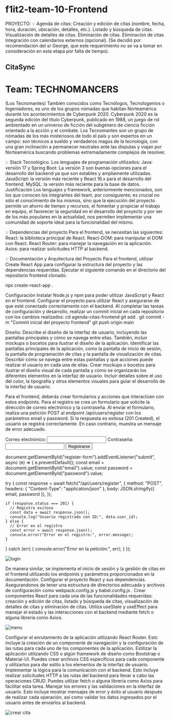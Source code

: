 # f1it2-team-10-Frontend

PROYECTO:
💡 Agenda de citas: 
Creación y edición de citas (nombre, fecha, hora, duración, ubicación, detalles, etc.). 
Listado y búsqueda de citas. 
Visualización de detalles de citas. Eliminación de citas.
Eliminación de citas
Integración con calendarios externos (opcional). (Se decidió por recomendación del sr George, que este requerimiento no se va a tomar en consideración en esta etapa pòr falta de tiempo).
## CitaSync
# Team: TECHNOMANCERS 
(Los Tecnomantes)
También conocidos como Tecnólogos, Tecnologenios o Ingeniadores, es uno de los grupos nómadas que habitan Norteamérica durante los acontecimientos de Cyberpunk 2020.
Cyberpunk 2020 es la segunda edición del título Cyberpunk, publicado en 1988, un juego de rol ambientado en un universo de ficción del subgénero de ciencia ficción orientado a la acción y el combate.
Los Tecnomantes son un grupo de nómadas de los más misteriosos de todo el país y son expertos en un campo: son técnicos a sueldo y verdaderos magos de la tecnología, con una gran inclinación a permanecer neutrales ante las disputas y viajan por Norteamérica buscando problemas extremadamente complejos de resolver.

💡 Stack Tecnológico. 
Los lenguajes de programación utilizados:
Java: versión 17 y Spring Boot: La versión 3 son buenas opciones para el desarrollo del backend ya que son estables y ampliamente utilizadas.
JavaScript: la versión más reciente y React 16.x para el desarrollo del frontend.
MySQL: la versión más reciente para la base de datos.
Justificación
Los lenguajes y framework, anteriormente mencionados, son los que conocen los integrantes del team, por consiguiente; es crucial no sólo el conocimiento de los mismos, sino que la ejecución del proyecto permite un ahorro de tiempo y recursos, el fomentar y propiciar el trabajo en equipo, el favorecer la seguridad en el desarrollo del proyecto y por ser de los más populares en la actualidad, nos permiten implementar una comunidad de soporte ideal para la funcionalidad del mismo.

💡 Dependencias del proyecto
Para el frontend, se necesitan las siguientes:
React: la biblioteca principal de React.
React-DOM: para manipular el DOM con React.
React Router: para manejar la navegación en la aplicación.
Axios: para realizar solicitudes HTTP al backend.

💡 Documentación y Arquitectura del Proyecto
Para el frontend, utilizar Create React App para configurar la estructura del proyecto y las dependencias requeridas. Ejecutar el siguiente comando en el directorio del repositorio frontend clonado:

npx create-react-app .

Configuración
Instalar Node.js y npm para poder utilizar JavaScript y React en el frontend.
Configurar el proyecto para utilizar React y asegurarse de que esté conectado correctamente con el backend.
Al completar las tareas de configuración y desarrollo, realizar un commit inicial en cada repositorio con los cambios realizados:
cd agenda-citas-frontend
git add .
git commit -m "Commit inicial del proyecto frontend"
git push origin main

Diseño:
Describe el diseño de la interfaz de usuario, incluyendo las pantallas principales y cómo se navega entre ellas. También, incluir mockups o bocetos para ilustrar el diseño de la aplicación.
Identificar las pantallas principales de la aplicación, como la pantalla de inicio de sesión, la pantalla de programación de citas y la pantalla de visualización de citas.
Describir cómo se navega entre estas pantallas y qué acciones puede realizar el usuario en cada una de ellas.
Crear mockups o bocetos para ilustrar el diseño visual de cada pantalla y cómo se organizarán los diferentes elementos en la interfaz de usuario.
Incluir detalles sobre el uso del color, la tipografía y otros elementos visuales para guiar el desarrollo de la interfaz de usuario.

Para el frontend, deberás crear formularios y acciones que interactúen con estos endpoints. Para el registro se crea un formulario que solicite la dirección de correo electrónico y la contraseña. Al enviar el formulario, realiza una petición POST al endpoint /api/users/register con los parámetros email y password. Si la respuesta es exitosa (201 Created), el usuario se registra correctamente. En caso contrario, muestra un mensaje de error adecuado.

<form id="register-form">
  <label for="email">Correo electrónico:</label>
  <input type="email" id="email" name="email" required>
  <label for="password">Contraseña:</label>
  <input type="password" id="password" name="password" required>
  <button type="submit">Registrarse</button>
</form>
document.getElementById("register-form").addEventListener("submit", async (e) => {
  e.preventDefault();
  const email = document.getElementById("email").value;
  const password = document.getElementById("password").value;

  try {
    const response = await fetch("/api/users/register", {
      method: "POST",
      headers: { "Content-Type": "application/json" },
      body: JSON.stringify({ email, password }),
    });

    if (response.status === 201) {
      // Registro exitoso
      const data = await response.json();
      console.log("Usuario registrado con ID:", data.user_id);
    } else {
      // Error en el registro
      const error = await response.json();
      console.error("Error en el registro:", error.message);
    }
  } catch (err) {
    console.error("Error en la petición:", err);
  }
});

![login](https://github.com/Trycatch-tv/f1it2-team-10-Frontend/assets/122529721/904e6572-d14c-4ec8-a0f0-699935ec3570)

De manera similar, se implementa el inicio de sesión y la gestión de citas en el frontend utilizando los endpoints y parámetros proporcionados en la documentación.
Configurar el proyecto React y sus dependencias. Asegurandonos de tener una estructura de directorios adecuada y archivos de configuración como webpack.config.js y babel.config.js .
Crear componentes React para cada una de las funcionalidades requeridas: creación y edición de citas, listado y búsqueda de citas, visualización de detalles de citas y eliminación de citas. Utiliza useState y useEffect para manejar el estado y las interacciones con el backend mediante fetch o alguna librería como Axios.

![menu](https://github.com/Trycatch-tv/f1it2-team-10-Frontend/assets/122529721/98af5376-d713-444e-8748-ace80e7397fd)

Configurar el enrutamiento de la aplicación utilizando React Router. Esto incluye la creación de un componente de navegación y la configuración de las rutas para cada uno de los componentes de la aplicación.
Estilizar la aplicación utilizando CSS o algún framework de diseño como Bootstrap o Material-UI. Puedes crear archivos CSS específicos para cada componente y utilizarlos para dar estilo a los elementos de la interfaz de usuario.
Implementar la lógica para la comunicación con el backend. Esto incluye realizar solicitudes HTTP a las rutas del backend para llevar a cabo las operaciones CRUD. Puedes utilizar fetch o alguna librería como Axios para facilitar esta tarea.
Manejar los errores y las validaciones en la interfaz de usuario. Esto incluye mostrar mensajes de error y éxito al usuario después de realizar cada operación, así como validar los datos ingresados por el usuario antes de enviarlos al backend.

![crear cita](https://github.com/Trycatch-tv/f1it2-team-10-Frontend/assets/122529721/4a7f637c-9462-4448-ba73-0d5ba731db6e)
